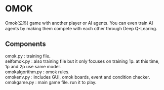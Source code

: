 # OMOK
Omok(오목) game with another player or AI agents. You can even train AI agents by making them compete with each other through Deep Q-Learing.
## Components
omok.py : training file.   
selfomok.py : also training file but it only focuses on training 1p. at this time, 1p and 2p use same model.   
omokalgorithm.py : omok rules.     
omokenv.py : includes GUI, omok boards, event and condition checker.   
omokgame.py : main game file. run it to play.
